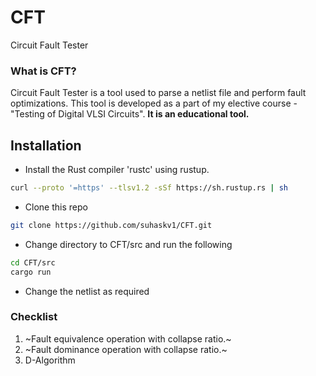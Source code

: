 # CFT
Circuit Fault Tester

### What is CFT?
Circuit Fault Tester is a tool used to parse a netlist file and perform fault optimizations. This tool is developed as a part of my elective course - "Testing of Digital VLSI Circuits". **It is an educational tool.**

## Installation
- Install the Rust compiler 'rustc' using rustup.

```bash
curl --proto '=https' --tlsv1.2 -sSf https://sh.rustup.rs | sh
```
- Clone this repo 

```bash
git clone https://github.com/suhaskv1/CFT.git
```
- Change directory to CFT/src and run the following

```bash
cd CFT/src
cargo run
```
- Change the netlist as required 

### Checklist
1. ~Fault equivalence operation with collapse ratio.~
2. ~Fault dominance operation with collapse ratio.~
3. D-Algorithm
